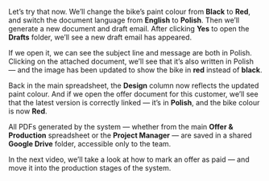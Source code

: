 Let’s try that now. We’ll change the bike’s paint colour from **Black** to **Red**, and switch the document language from **English** to **Polish**. Then we’ll generate a new document and draft email. After clicking **Yes** to open the **Drafts** folder, we’ll see a new draft email has appeared.

If we open it, we can see the subject line and message are both in Polish. Clicking on the attached document, we’ll see that it’s also written in Polish — and the image has been updated to show the bike in **red** instead of **black**.

Back in the main spreadsheet, the **Design** column now reflects the updated paint colour. And if we open the offer document for this customer, we’ll see that the latest version is correctly linked — it’s in **Polish**, and the bike colour is now **Red**.

All PDFs generated by the system — whether from the main **Offer & Production** spreadsheet or the **Project Manager** — are saved in a shared **Google Drive** folder, accessible only to the team.

In the next video, we’ll take a look at how to mark an offer as paid — and move it into the production stages of the system.
